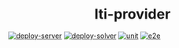 <h1 align="center">lti-provider</h1>

[![deploy-server](https://github.com/landris006/lti-provider/actions/workflows/deploy-server.yml/badge.svg?branch=main)](https://github.com/landris006/lti-provider/actions/workflows/deploy-server.yml)
[![deploy-solver](https://github.com/landris006/lti-provider/actions/workflows/deploy-solver.yml/badge.svg?branch=main)](https://github.com/landris006/lti-provider/actions/workflows/deploy-solver.yml)
[![unit](https://github.com/landris006/lti-provider/actions/workflows/unit.yml/badge.svg)](https://github.com/landris006/lti-provider/actions/workflows/unit.yml)
[![e2e](https://github.com/landris006/lti-provider/actions/workflows/e2e.yml/badge.svg?branch=main)](https://github.com/landris006/lti-provider/actions/workflows/e2e.yml)
